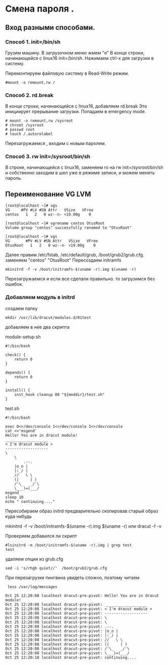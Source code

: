 # Смена пароля . 

## Вход разными способами.
### Способ 1. init=/bin/sh
Грузим машину. В загрузочном меню жмем "e" В конце строки, начинающейся с linux16  init=/bin/sh. Нажимаем сtrl-x для загрузки в систему. 

Перемонтируем файловую систему в Read-Write режим.   

    #mount -o remount,rw /

### Способ 2. rd.break

В конце строки, начинающейся с linux16, добавляем rd.break
Это инициирует прерывание загрузки. 
Попадаем в emergency mode. 

    # mount -o remount,rw /sysroot
    # chroot /sysroot
    # passwd root
    # touch /.autorelabel

Перезагружаемся , входим с новым паролем. 

### Способ 3. rw init=/sysroot/bin/sh

В строке, начинающейся с linux16, заменяем ro на rw init=/sysroot/bin/sh
и собственно заходим в шел уже в режиме записи, и можем менять пароль. 


## Переименование VG LVM

    [root@localhost ~]# vgs
    VG     #PV #LV #SN Attr   VSize   VFree
    centos   1   2   0 wz--n- <19.00g    0

    [root@localhost ~]# vgrename centos OtusRoot
    Volume group "centos" successfully renamed to "OtusRoot"

    [root@localhost ~]# vgs
    VG       #PV #LV #SN Attr   VSize   VFree
    OtusRoot   1   2   0 wz--n- <19.00g    0


Далее правим /etc/fstab, /etc/default/grub, /boot/grub2/grub.cfg. 
заменяем "centos" "OtusRoot"
Пересоздаем initramfs 

    mkinitrd -f -v /boot/initramfs-$(uname -r).img $(uname -r)

Перезагружаемся и если все сделали правильно. то загрузимся без ошибок. 


### Добавляем модуль в initrd

создаем папку

    mkdir /usr/lib/dracut/modules.d/01test

добавляем в нее два скрипта 

module-setup.sh

    #!/bin/bash

    check() {
        return 0
    }

    depends() {
        return 0
    }

    install() {
        inst_hook cleanup 00 "${moddir}/test.sh"
    }

test.sh

    #!/bin/bash

    exec 0<>/dev/console 1<>/dev/console 2<>/dev/console
    cat <<'msgend'
    Hello! You are in dracut module!
    ___________________
    < I'm dracut module >
    -------------------
    \
        \
            .--.
        |o_o |
        |:_/ |
        //   \ \
        (|     | )
        /'\_   _/`\
        \___)=(___/
    msgend
    sleep 10
    echo " continuing...."

Пересобираем образ initrd предварительно скопировав старый образ куда нибудь

mkinitrd -f -v /boot/initramfs-$(uname -r).img $(uname -r)
или  dracut -f -v 

Проверяем добавился ли скрипт 

    #lsinitrd -m /boot/initramfs-$(uname -r).img | grep test
    test

удаляем опции из grub.cfg
    
    sed -i 's/rhgb quiet//'  /boot/grub2/grub.cfg

При перезагрузке пингвина увидеть сложно, поэтому читаем 

     less /var/log/messages

    Oct 25 12:20:08 localhost dracut-pre-pivot: Hello! You are in dracut module!
    Oct 25 12:20:08 localhost dracut-pre-pivot: ___________________
    Oct 25 12:20:08 localhost dracut-pre-pivot: < I'm dracut module >
    Oct 25 12:20:08 localhost dracut-pre-pivot: -------------------
    Oct 25 12:20:08 localhost dracut-pre-pivot: \
    Oct 25 12:20:08 localhost dracut-pre-pivot: \
    Oct 25 12:20:08 localhost dracut-pre-pivot: .--.
    Oct 25 12:20:08 localhost dracut-pre-pivot: |o_o |
    Oct 25 12:20:08 localhost dracut-pre-pivot: |:_/ |
    Oct 25 12:20:08 localhost dracut-pre-pivot: //   \ \
    Oct 25 12:20:08 localhost dracut-pre-pivot: (|     | )
    Oct 25 12:20:08 localhost dracut-pre-pivot: /'\_   _/`\
    Oct 25 12:20:08 localhost dracut-pre-pivot: \___)=(___/
    Oct 25 12:20:18 localhost dracut-pre-pivot: continuing....


